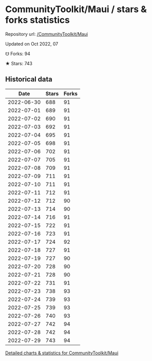# CommunityToolkit/Maui / stars & forks statistics

Repository url: [/CommunityToolkit/Maui](https://github.com/CommunityToolkit/Maui)

Updated on Oct 2022, 07

☋ Forks: 94

★ Stars: 743

## Historical data
| Date | Stars | Forks |
|------|-------|-------|
| 2022-06-30 | 688 | 91 | 
| 2022-07-01 | 689 | 91 | 
| 2022-07-02 | 690 | 91 | 
| 2022-07-03 | 692 | 91 | 
| 2022-07-04 | 695 | 91 | 
| 2022-07-05 | 698 | 91 | 
| 2022-07-06 | 702 | 91 | 
| 2022-07-07 | 705 | 91 | 
| 2022-07-08 | 709 | 91 | 
| 2022-07-09 | 711 | 91 | 
| 2022-07-10 | 711 | 91 | 
| 2022-07-11 | 712 | 91 | 
| 2022-07-12 | 712 | 90 | 
| 2022-07-13 | 714 | 90 | 
| 2022-07-14 | 716 | 91 | 
| 2022-07-15 | 722 | 91 | 
| 2022-07-16 | 723 | 91 | 
| 2022-07-17 | 724 | 92 | 
| 2022-07-18 | 727 | 91 | 
| 2022-07-19 | 727 | 90 | 
| 2022-07-20 | 728 | 90 | 
| 2022-07-21 | 728 | 90 | 
| 2022-07-22 | 731 | 91 | 
| 2022-07-23 | 738 | 93 | 
| 2022-07-24 | 739 | 93 | 
| 2022-07-25 | 739 | 93 | 
| 2022-07-26 | 740 | 93 | 
| 2022-07-27 | 742 | 94 | 
| 2022-07-28 | 742 | 94 | 
| 2022-07-29 | 743 | 94 | 


[Detailed charts & statistics for CommunityToolkit/Maui](https://reviewgithub.com/rep/CommunityToolkit/Maui)
